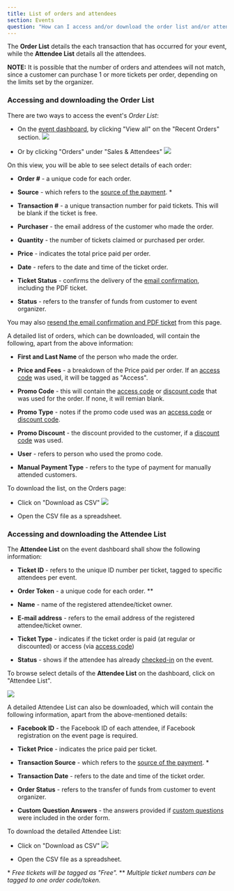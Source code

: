 ```yaml
---
title: List of orders and attendees
section: Events
question: "How can I access and/or download the order list and/or attendee list?"
---
```


The **Order List** details the each transaction that has occurred for your event, while the **Attendee List** details all the attendees.

**NOTE:** It is possible that the number of orders and attendees will not match, since a customer can purchase 1 or more tickets per order, depending on the limits set by the organizer.


### Accessing and downloading the Order List

There are two ways to access the event's *Order List*:

   * On the [event dashboard], by clicking "View all" on the "Recent Orders" section.
   ![](http://i.imgur.com/kYYB8vR.png)

   * Or by clicking "Orders" under "Sales & Attendees"
   ![](http://i.imgur.com/bsEAQSi.png)


On this view, you will be able to see select details of each order:

   * **Order #** - a unique code for each order.

   * **Source** - which refers to the [source of the payment]. \* 

   * **Transaction #** - a unique transaction number for paid tickets. This will be blank if the ticket is free.

   * **Purchaser** - the email address of the customer who made the order.

   * **Quantity** - the number of tickets claimed or purchased per order.

   * **Price** - indicates the total price paid per order. 

   * **Date** - refers to the date and time of the ticket order.

   * **Ticket Status** - confirms the delivery of the [email confirmation], including the PDF ticket.

   * **Status** - refers to the transfer of funds from customer to event organizer.


You may also [resend the email confirmation and PDF ticket] from this page.


A detailed list of orders, which can be downloaded, will contain the following, apart from the above information:

   * **First and Last Name** of the person who made the order.

   * **Price and Fees** - a breakdown of the Price paid per order. If an [access code] was used, it will be tagged as "Access".

   * **Promo Code** - this will contain the [access code] or [discount code] that was used for the order. If none, it will remian blank.

   * **Promo Type** - notes if the promo code used was an [access code] or [discount code].

   * **Promo Discount** - the discount provided to the customer, if a [discount code] was used.

   * **User** - refers to person who used the promo code.

   * **Manual Payment Type** - refers to the type of payment for manually attended customers.


To download the list, on the Orders page:
   
   * Click on "Download as CSV"
   ![](http://i.imgur.com/XvHesoo.png)
   
   * Open the CSV file as a spreadsheet.


### Accessing and downloading the Attendee List

The **Attendee List** on the event dashboard shall show the following information:

   * **Ticket ID** - refers to the unique ID number per ticket, tagged to specific attendees per event.

   * **Order Token** - a unique code for each order. \**

   * **Name** - name of the registered attendee/ticket owner.

   * **E-mail address** - refers to the email address of the registered attendee/ticket owner.

   * **Ticket Type** - indicates if the ticket order is paid (at regular or discounted) or access (via [access code])

   * **Status** - shows if the attendee has already [checked-in] on the event.


To browse select details of the **Attendee List** on the dashboard, click on "Attendee List".

   ![](http://i.imgur.com/srKQNzD.png)


A detailed Attendee List can also be downloaded, which will contain the following information, apart from the above-mentioned details:

   * **Facebook ID** - the Facebook ID of each attendee, if Facebook registration on the event page is required.

   * **Ticket Price** - indicates the price paid per ticket.

   * **Transaction Source** - which refers to the [source of the payment]. \*

   * **Transaction Date** - refers to the date and time of the ticket order.

   * **Order Status** - refers to the transfer of funds from customer to event organizer.

   * **Custom Question Answers** - the answers provided if [custom questions] were included in the order form.


To download the detailed Attendee List:

   * Click on "Download as CSV"
   ![](http://i.imgur.com/XvHesoo.png)
   
   * Open the CSV file as a spreadsheet.


\* *Free tickets will be tagged as "Free".*
\** *Multiple ticket numbers can be tagged to one order code/token.*

[event dashboard]:event-dashboard.html
[source of the payment]:payment-gateways.html
[email confirmation]:confirmation-of-tickets-bought.html
[resend the email confirmation and PDF ticket]:resending-tickets.html
[access code]:access-codes.html
[discount code]:discount-codes.html
[checked-in]:attendee-check-ins.html
[custom questions]:creation-of-custom-questions.html
